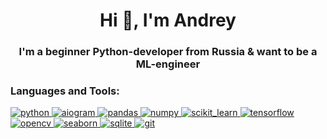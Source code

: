 <h1 align="center">Hi 👋, I'm Andrey</h1>
<h3 align="center">I'm a beginner Python-developer from Russia & want to be a ML-engineer</h3>

<h3 align="left">Languages and Tools:</h3>
<p align="left"> 
  <a href="https://www.python.org" target="_blank" rel="noreferrer"> 
    <img src="https://img.shields.io/badge/Python-8A2BE2?style=for-the-badge&logo=python&logoColor=white" alt="python"/>
  </a>
  <a href="https://docs.aiogram.dev/" target="_blank" rel="noreferrer"> 
    <img src="https://img.shields.io/badge/aiogram-8A2BE2?style=for-the-badge&logo=telegram&logoColor=white" alt="aiogram"/>
  </a>
  <a href="https://pandas.pydata.org/" target="_blank" rel="noreferrer"> 
    <img src="https://img.shields.io/badge/Pandas-8A2BE2?style=for-the-badge&logo=pandas&logoColor=white" alt="pandas"/>
  </a>
  <a href="https://numpy.org/" target="_blank" rel="noreferrer"> 
    <img src="https://img.shields.io/badge/NumPy-8A2BE2?style=for-the-badge&logo=numpy&logoColor=white" alt="numpy"/>
  </a>
  <a href="https://scikit-learn.org/" target="_blank" rel="noreferrer"> 
    <img src="https://img.shields.io/badge/Scikit_Learn-8A2BE2?style=for-the-badge&logo=scikit-learn&logoColor=white" alt="scikit_learn"/>
  </a>
  <a href="https://www.tensorflow.org" target="_blank" rel="noreferrer"> 
    <img src="https://img.shields.io/badge/TensorFlow-8A2BE2?style=for-the-badge&logo=tensorflow&logoColor=white" alt="tensorflow"/>
  </a>
  <a href="https://opencv.org/" target="_blank" rel="noreferrer"> 
    <img src="https://img.shields.io/badge/OpenCV-8A2BE2?style=for-the-badge&logo=opencv&logoColor=white" alt="opencv"/>
  </a>
  <a href="https://seaborn.pydata.org/" target="_blank" rel="noreferrer"> 
    <img src="https://img.shields.io/badge/Seaborn-8A2BE2?style=for-the-badge&logo=seaborn&logoColor=white" alt="seaborn"/>
  </a>
  <a href="https://www.sqlite.org/" target="_blank" rel="noreferrer"> 
    <img src="https://img.shields.io/badge/SQLite-8A2BE2?style=for-the-badge&logo=sqlite&logoColor=white" alt="sqlite"/>
  </a>
  <a href="https://git-scm.com/" target="_blank" rel="noreferrer"> 
    <img src="https://img.shields.io/badge/Git-8A2BE2?style=for-the-badge&logo=git&logoColor=white" alt="git"/>
  </a>
</p>
